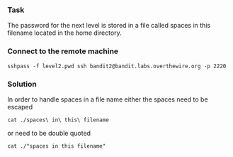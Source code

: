 ### Task

The password for the next level is stored in a file called spaces in this filename located in the home directory.

### Connect to the remote machine

```
sshpass -f level2.pwd ssh bandit2@bandit.labs.overthewire.org -p 2220
```

### Solution

In order to handle spaces in a file name either the spaces need to be escaped

```
cat ./spaces\ in\ this\ filename
```

or need to be double quoted

```
cat ./"spaces in this filename"
```
